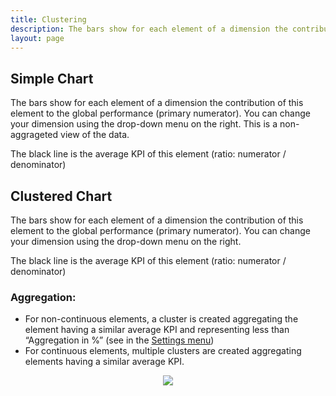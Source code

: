 ```yaml
---
title: Clustering
description: The bars show for each element of a dimension the contribution of this element to the global performance (primary numerator).
layout: page
---
```


## Simple Chart

The bars show for each element of a dimension the contribution of this element to the global performance (primary numerator). You can change your dimension using the drop-down menu on the right. This is a non-aggrageted view of the data.

The black line is the average KPI of this element (ratio: numerator / denominator)

## Clustered Chart
The bars show for each element of a dimension the contribution of this element to the global performance (primary numerator). You can change your dimension using the drop-down menu on the right.

The black line is the average KPI of this element (ratio: numerator / denominator)

### Aggregation:

* For non-continuous elements, a cluster is created aggregating the element having a similar average KPI and representing less than “Aggregation in %” (see in the [Settings menu]({{site.url}}{{site.baseurl}}/core_app/pivot/web_application/menu/settings))
* For continuous elements, multiple clusters are created aggregating elements having a similar average KPI.

<center><img src="{{site.url}}{{site.baseurl}}/core_app/pivot/web_application/dashboard/images/simple_chart_pivot.png"/></center>
